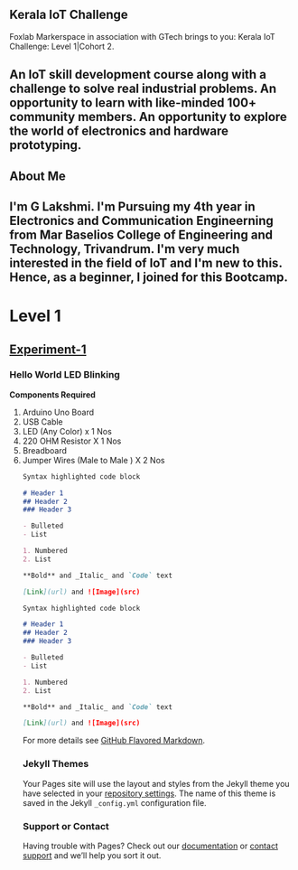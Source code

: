 ## Kerala IoT Challenge
Foxlab Markerspace in association with GTech brings to you: Kerala IoT Challenge: Level 1|Cohort 2. 

An IoT skill development course along with a challenge to solve real industrial problems. An opportunity to learn with like-minded 100+ community members.
An opportunity to explore the world of electronics and hardware prototyping.
------------------------------------------------------------------------------------------------------------------------------------------------------------------------
## About Me
I'm G Lakshmi. I'm Pursuing my 4th year in Electronics and Communication Engineerning from Mar Baselios College of  Engineering and Technology, Trivandrum. I'm very much interested in the field of IoT and I'm new to this. Hence, as a beginner, I joined for this Bootcamp.
------------------------------------------------------------------------------------------------------------------------------------------------------------------------

<h1> Level 1 </h1>
<h2><u> Experiment-1</u></h2>
 <h3>Hello World LED Blinking</h3>
 <b>Components Required</b>
 <ol>
  <li>Arduino Uno Board</li>
  <li>USB Cable</li>
  <li>LED (Any Color) x 1 Nos</li>
   <li>220 OHM Resistor X 1 Nos</li>
    <li>Breadboard</li>
    <li>Jumper Wires (Male to Male ) X 2 Nos </li>


```markdown
Syntax highlighted code block

# Header 1
## Header 2
### Header 3

- Bulleted
- List

1. Numbered
2. List

**Bold** and _Italic_ and `Code` text

[Link](url) and ![Image](src)
```
```markdown
Syntax highlighted code block

# Header 1
## Header 2
### Header 3

- Bulleted
- List

1. Numbered
2. List

**Bold** and _Italic_ and `Code` text

[Link](url) and ![Image](src)
```

For more details see [GitHub Flavored Markdown](https://guides.github.com/features/mastering-markdown/).

### Jekyll Themes

Your Pages site will use the layout and styles from the Jekyll theme you have selected in your [repository settings](https://github.com/glakshmi99/Projects_IoT/settings/pages). The name of this theme is saved in the Jekyll `_config.yml` configuration file.

### Support or Contact

Having trouble with Pages? Check out our [documentation](https://docs.github.com/categories/github-pages-basics/) or [contact support](https://support.github.com/contact) and we’ll help you sort it out.
